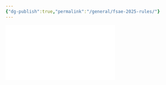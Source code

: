 ```yaml
---
{"dg-publish":true,"permalink":"/general/fsae-2025-rules/"}
---
```


![rules](/img/FSAE_Rules_2025_V1.pdf)